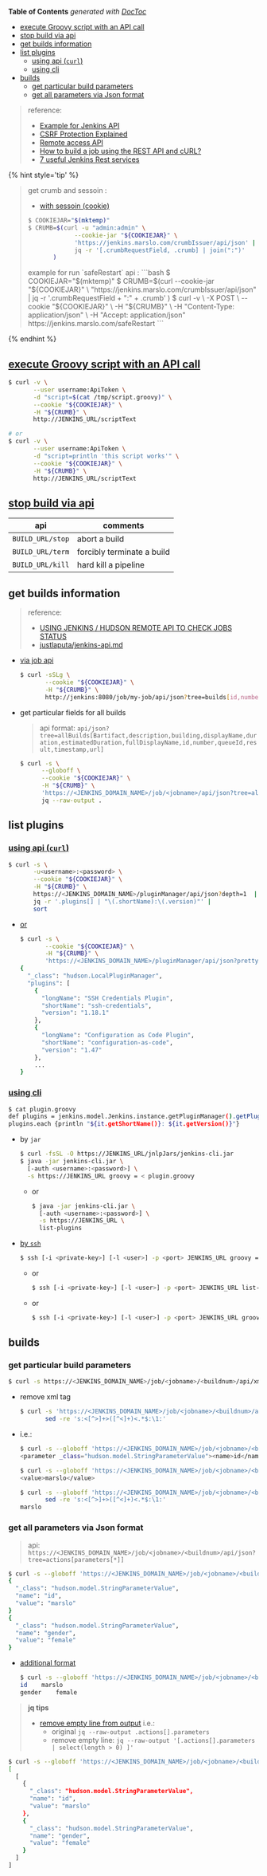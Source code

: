 <!-- START doctoc generated TOC please keep comment here to allow auto update -->
<!-- DON'T EDIT THIS SECTION, INSTEAD RE-RUN doctoc TO UPDATE -->
**Table of Contents**  *generated with [DocToc](https://github.com/thlorenz/doctoc)*

- [execute Groovy script with an API call](#execute-groovy-script-with-an-api-call)
- [stop build via api](#stop-build-via-api)
- [get builds information](#get-builds-information)
- [list plugins](#list-plugins)
  - [using api (`curl`)](#using-api-curl)
  - [using cli](#using-cli)
- [builds](#builds)
  - [get particular build parameters](#get-particular-build-parameters)
  - [get all parameters via Json format](#get-all-parameters-via-json-format)

<!-- END doctoc generated TOC please keep comment here to allow auto update -->

> reference:
> - [Example for Jenkins API](https://www.programcreek.com/java-api-examples/?action=search&ClassName=jenkins&submit=Search)
> - [CSRF Protection Explained](https://support.cloudbees.com/hc/en-us/articles/219257077-CSRF-Protection-Explained?mobile_site=false)
> - [Remote access API](https://wiki.jenkins.io/display/JENKINS/Remote+access+API/)
> - [How to build a job using the REST API and cURL?](https://support.cloudbees.com/hc/en-us/articles/218889337-How-to-build-a-job-using-the-REST-API-and-cURL-?page=64)
> - [7 useful Jenkins Rest services](https://www.esentri.com/7-useful-jenkins-rest-services/)

{% hint style='tip' %}
> get crumb and sessoin :
> - [with sessoin (cookie)](../plugins/crumbIssuer.md#working-with-session-after-21762-since-security-626)
> ```bash
> $ COOKIEJAR="$(mktemp)"
> $ CRUMB=$(curl -u "admin:admin" \
>              --cookie-jar "${COOKIEJAR}" \
>              'https://jenkins.marslo.com/crumbIssuer/api/json' |
>              jq -r '[.crumbRequestField, .crumb] | join(":")'
>        )
> ```
> <p></p>
> example for run `safeRestart` api :
> ```bash
> $ COOKIEJAR="$(mktemp)"
> $ CRUMB=$(curl --cookie-jar "${COOKIEJAR}" \
>                "https://jenkins.marslo.com/crumbIssuer/api/json" |
>                jq -r '.crumbRequestField + ":" + .crumb'
>          )
> $ curl -v \
>        -X POST \
>        --cookie "${COOKIEJAR}" \
>        -H "${CRUMB}" \
>        -H "Content-Type: application/json" \
>        -H "Accept: application/json"
>        https://jenkins.marslo.com/safeRestart
> ```
{% endhint %}

## [execute Groovy script with an API call](https://support.cloudbees.com/hc/en-us/articles/217509228-Execute-Groovy-script-in-Jenkins-with-an-API-call)
```bash
$ curl -v \
       --user username:ApiToken \
       -d "script=$(cat /tmp/script.groovy)" \
       --cookie "${COOKIEJAR}" \
       -H "${CRUMB}" \
       http://JENKINS_URL/scriptText

# or
$ curl -v \
       --user username:ApiToken \
       -d "script=println 'this script works'" \
       --cookie "${COOKIEJAR}" \
       -H "${CRUMB}" \
       http://JENKINS_URL/scriptText
```

## [stop build via api](https://www.jenkins.io/doc/book/using/aborting-a-build/)

|        api       | comments                   |
|:----------------:|----------------------------|
| `BUILD_URL/stop` | abort a build              |
| `BUILD_URL/term` | forcibly terminate a build |
| `BUILD_URL/kill` | hard kill a pipeline       |

## get builds information
> reference:
> - [USING JENKINS / HUDSON REMOTE API TO CHECK JOBS STATUS](http://blog.dahanne.net/2014/04/02/using-jenkins-hudson-remote-api-to-check-jobs-status/)
> - [justlaputa/jenkins-api.md](https://gist.github.com/justlaputa/5634984)

- [via job api](https://stackoverflow.com/a/25650246/2940319)
  ```bash
  $ curl -sSLg \
         --cookie "${COOKIEJAR}" \
         -H "${CRUMB}" \
         http://jenkins:8080/job/my-job/api/json?tree=builds[id,number,duration,timestamp,builtOn]
  ```

- get particular fields for all builds
  > api format: `api/json?tree=allBuilds[Bartifact,description,building,displayName,duration,estimatedDuration,fullDisplayName,id,number,queueId,result,timestamp,url]`

  ```bash
  $ curl -s \
        --globoff \
        --cookie "${COOKIEJAR}" \
        -H "${CRUMB}" \
        'https://<JENKINS_DOMAIN_NAME>/job/<jobname>/api/json?tree=allBuilds[artifact,description,building,displayName,duration,estimatedDuration,fullDisplayName,id,number,queueId,result,timestamp,url]' |
        jq --raw-output .
  ```

## list plugins
### [using api (`curl`)](https://stackoverflow.com/a/52836951/2940319)
```bash
$ curl -s \
       -u<username>:<password> \
       --cookie "${COOKIEJAR}" \
       -H "${CRUMB}" \
       https://<JENKINS_DOMAIN_NAME>/pluginManager/api/json?depth=1  |
       jq -r '.plugins[] | "\(.shortName):\(.version)"' | 
       sort
```
- [or](https://stackoverflow.com/a/17241066/2940319)
  ```bash
  $ curl -s \
         --cookie "${COOKIEJAR}" \
         -H "${CRUMB}" \
         'https://<JENKINS_DOMAIN_NAME>/pluginManager/api/json?pretty=1&tree=plugins\[shortName,longName,version\]'
  {
    "_class": "hudson.LocalPluginManager",
    "plugins": [
      {
        "longName": "SSH Credentials Plugin",
        "shortName": "ssh-credentials",
        "version": "1.18.1"
      },
      {
        "longName": "Configuration as Code Plugin",
        "shortName": "configuration-as-code",
        "version": "1.47"
      },
      ...
  }
  ```

### [using cli](https://stackoverflow.com/a/44979051/2940319)
```bash
$ cat plugin.groovy
def plugins = jenkins.model.Jenkins.instance.getPluginManager().getPlugins()
plugins.each {println "${it.getShortName()}: ${it.getVersion()}"}
```

  - by `jar`
    ```bash
    $ curl -fsSL -O https://JENKINS_URL/jnlpJars/jenkins-cli.jar
    $ java -jar jenkins-cli.jar \
      [-auth <username>:<password>] \
      -s https://JENKINS_URL groovy = < plugin.groovy
    ```
    - or
      ```bash
      $ java -jar jenkins-cli.jar \
        [-auth <username>:<password>] \
        -s https://JENKINS_URL \
        list-plugins
      ```

- [by `ssh`](https://www.jenkins.io/doc/book/managing/cli/)
  ```bash
  $ ssh [-i <private-key>] [-l <user>] -p <port> JENKINS_URL groovy =< plugin.groovy
  ```

  - or
    ```bash
    $ ssh [-i <private-key>] [-l <user>] -p <port> JENKINS_URL list-plugins
    ```

  - or
    ```bash
    $ ssh [-i <private-key>] [-l <user>] -p <port> JENKINS_URL groovy < = <script.groovy>
    ```

## builds
### get particular build parameters
```bash
$ curl -s https://<JENKINS_DOMAIN_NAME>/job/<jobname>/<buildnum>/api/xml?xpath=/workflowRun/action/parameter[name="<param_name>"]/value
```
- remove xml tag
  ```bash
  $ curl -s 'https://<JENKINS_DOMAIN_NAME>/job/<jobname>/<buildnum>/api/xml?xpath=/workflowRun/action/parameter\[name="tester"\]/value' |
         sed -re 's:<[^>]+>([^<]+)<.*$:\1:'
  ```
- i.e.:
  ```bash
  $ curl -s --globoff 'https://<JENKINS_DOMAIN_NAME>/job/<jobname>/<buildnum>/api/xml?xpath=/*/action/parameter[name=%22id%22]'
  <parameter _class="hudson.model.StringParameterValue"><name>id</name><value>marslo</value></parameter>

  $ curl -s --globoff 'https://<JENKINS_DOMAIN_NAME>/job/<jobname>/<buildnum>/api/xml?xpath=/*/action/parameter[name=%22id%22]/value'
  <value>marslo</value>

  $ curl -s --globoff 'https://<JENKINS_DOMAIN_NAME>/job/<jobname>/<buildnum>/api/xml?xpath=/*/action/parameter[name=%22id%22]/value' |
         sed -re 's:<[^>]+>([^<]+)<.*$:\1:'
  marslo
  ```

### get all parameters via Json format
> api:
> `https://<JENKINS_DOMAIN_NAME>/job/<jobname>/<buildnum>/api/json?tree=actions[parameters[*]]`

```bash
$ curl -s --globoff 'https://<JENKINS_DOMAIN_NAME>/job/<jobname>/<buildnum>/api/json?tree=actions[parameters[*]]' | jq --raw-output '.actions[].parameters[]?'
{
  "_class": "hudson.model.StringParameterValue",
  "name": "id",
  "value": "marslo"
}
{
  "_class": "hudson.model.StringParameterValue",
  "name": "gender",
  "value": "female"
}
```
- [additional format](../../cheatsheet/character/json.md)
  ```bash
  $ curl -s --globoff 'https://<JENKINS_DOMAIN_NAME>/job/<jobname>/<buildnum>/api/json?tree=actions[parameters[*]]' | jq --raw-output '.actions[].parameters[]? | .name + "\t" + .value'
  id	marslo
  gender	female
  ```

> **jq tips**
> - [remove empty line from output](https://stackoverflow.com/a/44289083/2940319)
> i.e.:
>   - original `jq --raw-output .actions[].parameters`
>   - remove empty line: `jq --raw-output '[.actions[].parameters | select(length > 0) ]'`

```bash
$ curl -s --globoff 'https://<JENKINS_DOMAIN_NAME>/job/<jobname>/<buildnum>/api/json?tree=actions[parameters[*]]' | jq --raw-output '[.actions[].parameters | select(length > 0)]'
[
  [
    {
      "_class": "hudson.model.StringParameterValue",
      "name": "id",
      "value": "marslo"
    },
    {
      "_class": "hudson.model.StringParameterValue",
      "name": "gender",
      "value": "female"
    }
  ]
]
```
